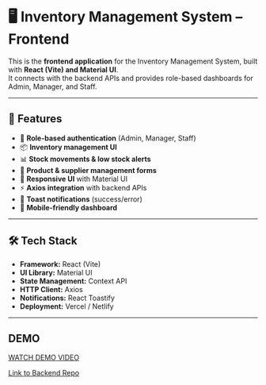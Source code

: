 # 🖥 Inventory Management System – Frontend

This is the **frontend application** for the Inventory Management System, built with **React (Vite) and Material UI**.  
It connects with the backend APIs and provides role-based dashboards for Admin, Manager, and Staff.

---

## 🚀 Features
- 🔐 **Role-based authentication** (Admin, Manager, Staff)
- 📦 **Inventory management UI**
- 📊 **Stock movements & low stock alerts**
- 📝 **Product & supplier management forms**
- 🎨 **Responsive UI** with Material UI
- ⚡ **Axios integration** with backend APIs
- 🔔 **Toast notifications** (success/error)
- 📱 **Mobile-friendly dashboard**

---

## 🛠 Tech Stack
- **Framework:** React (Vite)
- **UI Library:** Material UI
- **State Management:** Context API
- **HTTP Client:** Axios
- **Notifications:** React Toastify
- **Deployment:** Vercel / Netlify

---
## DEMO

[WATCH DEMO VIDEO](https://drive.google.com/file/d/1PQp_OO9WU114C_HYFg5bNeprOD9BUSXF/view?usp=sharing)

[Link to Backend Repo](https://github.com/Sidddev15/Inventory-Management-System) 
